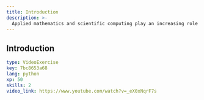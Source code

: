```yaml
---
title: Introduction
description: >-
  Applied mathematics and scientific computing play an increasing role in the design of industrial products; however, it is only one link in a long chain that mobilizes numerous and varied intellectual resources to arrive at designing, at best and in a timely manner, the desired product. The level of complexity of the systems is very high at a level where any social integration of the resulting products would be without damage or side effects. In contrast, the majority of technological products are just the immediate solution to many of the problems of everyday life. The advent of products, consumer goods, such as computers, the Internet and telecommunications, to each its tools, has revolutionized the working methodologies of teams and research laboratories. Software tools and suites are a great help to process modeling and simulation work. The computer and the means of design are the vectors which caused a clear improvement in the speed of implementation of exploitable means. Computer-aided design (CAD) software has played a major role in the development of many processes (Modeling) and has facilitated the understanding of many phenomena (Simulation).
---
```

## Introduction
```yaml
type: VideoExercise
key: 7bc8653a68
lang: python
xp: 50
skills: 2
video_link: https://www.youtube.com/watch?v=_eX0xNqrF7s
```


